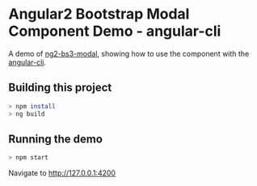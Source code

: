 # Angular2 Bootstrap Modal Component Demo - angular-cli
A demo of [ng2-bs3-modal](https://github.com/dougludlow/ng2-bs3-modal), showing how to use the component with the [angular-cli](https://github.com/angular/angular-cli).

## Building this project

```bash
> npm install
> ng build
```

## Running the demo

```bash
> npm start
```

Navigate to http://127.0.0.1:4200
